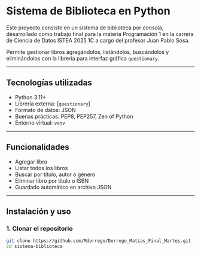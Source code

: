 # Sistema de Biblioteca en Python

Este proyecto consiste en un sistema de biblioteca por consola, desarrollado como trabajo final para la materia Programación 1 en la carrera de Ciencia de Datos ISTEA 2025 1C a cargo del profesor Juan Pablo Sosa.

Permite gestionar libros agregándolos, listándolos, buscándolos y eliminándolos con la librería para interfaz gráfica `questionary`.

---

## Tecnologías utilizadas

- Python 3.11+
- Librería externa: [`questionary`]
- Formato de datos: JSON
- Buenas prácticas: PEP8, PEP257, Zen of Python
- Entorno virtual: `venv`

---

## Funcionalidades

- Agregar libro
- Listar todos los libros
- Buscar por título, autor o género
- Eliminar libro por título o ISBN
- Guardado automático en archivo JSON

---

## Instalación y uso

### 1. Clonar el repositorio

```bash
git clone https://github.com/Mdorrego/Dorrego_Matias_Final_Martes.git
cd sistema-biblioteca